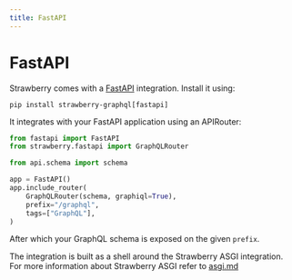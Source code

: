 ```yaml
---
title: FastAPI
---
```


# FastAPI

Strawberry comes with a [FastAPI](https://fastapi.tiangolo.com/) integration.
Install it using:
```console
pip install strawberry-graphql[fastapi]
```

It integrates with your FastAPI application using an APIRouter:
```python
from fastapi import FastAPI
from strawberry.fastapi import GraphQLRouter

from api.schema import schema

app = FastAPI()
app.include_router(
    GraphQLRouter(schema, graphiql=True),
    prefix="/graphql",
    tags=["GraphQL"],
)
```
After which your GraphQL schema is exposed on the given `prefix`.

The integration is built as a shell around the Strawberry ASGI integration.
For more information about Strawberry ASGI refer to [asgi.md](./asgi.md)
